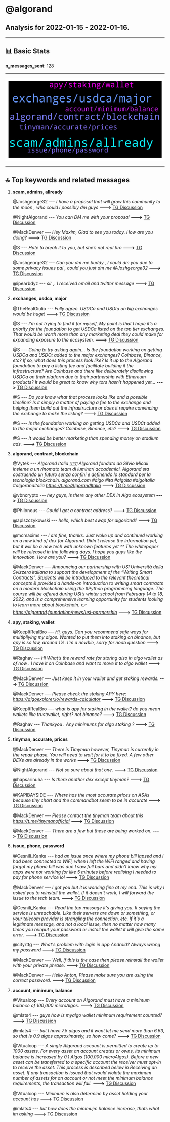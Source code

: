 # **@algorand**
 ## Analysis for **2022-01-15** - **2022-01-16**.

---

## 📊 **Basic Stats**

**n_messages_sent**: 128

---
![wordcloud](algorand_1Days_wordcloud.png)

---


## 🔝 **Top keywords and related messages**

1. **scam, admins, allready**

    @Joshgeorge32 --- *I have a proposal that will grow this community to the moon  , who could i possibly dm guys* **--->** [TG Discussion](https://t.me/algorand/332818)

    @NightAlgorand --- *You can DM me with your proposal* **--->** [TG Discussion](https://t.me/algorand/332822)

    @MackDenver --- *Hey Maxim,  Glad to see you today. How are you doing?* **--->** [TG Discussion](https://t.me/algorand/332661)

    @S --- *Hate to break it to you, but she’s not real bro* **--->** [TG Discussion](https://t.me/algorand/332942)

    @Joshgeorge32 --- *Can you dm me buddy , I could dm you due to some privacy issues pal , could you just dm me @Joshgeorge32* **--->** [TG Discussion](https://t.me/algorand/332835)

    @ipearbdyz --- *sir ,. I received email and twitter  message* **--->** [TG Discussion](https://t.me/algorand/332828)

2. **exchanges, usdca, major**

    @TheRealGiulio --- *Fully agree. USDCa and USDta on big exchanges would be huge!* **--->** [TG Discussion](https://t.me/algorand/332977)

    @S --- *I’m not trying to find it for myself, My point is that I hope it’s a priority for the foundation to get USDCa listed on the top tier exchanges. That would be worth more than any marketing deal they could make for expanding exposure to the ecosystem.* **--->** [TG Discussion](https://t.me/algorand/332954)

    @S --- *Going to try asking again… Is the foundation working on getting USDCa and USDCt added to the major exchanges? Coinbase, Binance, etc? If so, what does this process look like? Is it up to the Algorand foundation to pay a listing fee and facilitate building it the infrastructure? Are Coinbase and there like deliberately disallowing USDCa on their platform due to their partnership with Ethereum products? It would be great to know why tors hasn’t happened yet…* **--->** [TG Discussion](https://t.me/algorand/332944)

    @S --- *Do you know what that process looks like and a possible timeline? Is it simply a matter of paying a fee to the exchange and helping them build out the infrastructure or does it require convincing the exchange to make the listing?* **--->** [TG Discussion](https://t.me/algorand/332793)

    @S --- *Is the foundation working on getting USDCa and USDCt added to the major exchanges? Coinbase, Binance, etc?* **--->** [TG Discussion](https://t.me/algorand/332789)

    @S --- *It would be better marketing than spending money on stadium ads.* **--->** [TG Discussion](https://t.me/algorand/332978)

3. **algorand, contract, blockchain**

    @Vytek --- *Algorand Italia 🇮🇹 Algorand fondato da Silvio Micali insieme a un rinomato team di luminari accademici. Algorand sta costruendo un futuro senza confini e definendo lo standard per la tecnologia blockchain. algorand.com  #algo #ita #algoita #algoitalia #algoranditalia https://t.me/AlgorandItalia* **--->** [TG Discussion](https://t.me/algorand/332757)

    @vbncrypto --- *hey guys, is there any other DEX in Algo ecosystem* **--->** [TG Discussion](https://t.me/algorand/332947)

    @Philonous --- *Could I get a contract address?* **--->** [TG Discussion](https://t.me/algorand/332838)

    @aplszczykowski --- *hello, which best swap for algorland?* **--->** [TG Discussion](https://t.me/algorand/332738)

    @mcmaxims --- *I am fine, thanks. Just woke up and continued working on a new kind of dex for Algorand. Didn't release the information yet, but it will be a new tech with unknown features yet ^^ The whitepaper will be released in the following days. I hope you guys like the innovation. How are you?* **--->** [TG Discussion](https://t.me/algorand/332663)

    @MackDenver --- *Announcing our partnership with USI Università della Svizzera italiana to support the development of the “Writing Smart Contracts”. Students will be introduced to the relevant theoretical concepts & provided a hands-on introduction to writing smart contracts on a modern blockchain using the #Python programming language.   The course will be offered during USI’s winter school from February 14 to 18, 2022, and is a comprehensive learning opportunity for students looking to learn more about blockchain.   👉https://algorand.foundation/news/usi-partnership* **--->** [TG Discussion](https://t.me/algorand/332678)

4. **apy, staking, wallet**

    @KeepItRealBro --- *Hi, guys. Can you recommend safe ways for multipliying my algos. Wanted to put them into staking on binance, but apy is so low, around 1%. I'm a newbie, sorry for noob question* **--->** [TG Discussion](https://t.me/algorand/332914)

    @Raghav --- *Hi  What’s the reward rate for storing also in algo wallet as of now . I have it on Coinbase and want to move it to algo wallet* **--->** [TG Discussion](https://t.me/algorand/332724)

    @MackDenver --- *Just keep it in your wallet and get staking rewards.* **--->** [TG Discussion](https://t.me/algorand/332918)

    @MackDenver --- *Please check the staking APY here: https://algoexplorer.io/rewards-calculator* **--->** [TG Discussion](https://t.me/algorand/332922)

    @KeepItRealBro --- *what is apy for staking in the wallet? do you mean wallets like trustwallet, right? not binance?* **--->** [TG Discussion](https://t.me/algorand/332920)

    @Raghav --- *Thankyou . Any minimums for algo staking ?* **--->** [TG Discussion](https://t.me/algorand/332730)

5. **tinyman, accurate, prices**

    @MackDenver --- *There is Timyman however, Tinyman is currently in the repair phase. You will need to wait for it to be fixed. A few other DEXs are already in the works* **--->** [TG Discussion](https://t.me/algorand/332739)

    @NightAlgorand --- *Not so sure about that one.* **--->** [TG Discussion](https://t.me/algorand/332799)

    @hapsarinuha --- *Is there another dex except tinyman?* **--->** [TG Discussion](https://t.me/algorand/332933)

    @KAPIBAYSIDE --- *Where has the most accurate prices on ASAs because tiny chart and the commandbot  seem to be in accurate* **--->** [TG Discussion](https://t.me/algorand/332614)

    @MackDenver --- *Please contact the tinyman team about this  https://t.me/tinymanofficial* **--->** [TG Discussion](https://t.me/algorand/332746)

    @MackDenver --- *There are a few but these are being worked on.* **--->** [TG Discussion](https://t.me/algorand/332949)

6. **issue, phone, password**

    @Cesnili_Kanka --- *had an issue once where my phone bill lapsed and I had been connected to WiFi,  when I left the WiFi ranged and having forgot my phone bill was due I saw full bars and didn't know why my apps were not working for like 5 minutes before realising I needed to pay for phone service lol* **--->** [TG Discussion](https://t.me/algorand/332908)

    @MackDenver --- *I got you but it is working fine at my end. This is why I asked you to reinstall the wallet. If it doesn't work, I will forward the issue to the tech team.* **--->** [TG Discussion](https://t.me/algorand/332907)

    @Cesnili_Kanka --- *Read the top message it's giving you. It saying the service is unreachable. Like their servers are down or something, or your telecom provider is strangling the connection, etc. If it's a legitimate message, and not a local issue, then no matter how many times you reinput your password or install the wallet it will give the same error.* **--->** [TG Discussion](https://t.me/algorand/332906)

    @cityrttg --- *What's problem with login in app Android? Always wrong my password* **--->** [TG Discussion](https://t.me/algorand/332896)

    @MackDenver --- *Well, if this is the case then please reinstall the wallet with your private phrase.* **--->** [TG Discussion](https://t.me/algorand/332902)

    @MackDenver --- *Hello Anton, Please make sure you are using the correct password.* **--->** [TG Discussion](https://t.me/algorand/332898)

7. **account, minimum, balance**

    @Vitualcop --- *Every account on Algorand must have a minimum balance of 100,000 microAlgos.* **--->** [TG Discussion](https://t.me/algorand/332776)

    @mlats4 --- *guys how is myalgo wallet minimum requirement counted?* **--->** [TG Discussion](https://t.me/algorand/332774)

    @mlats4 --- *but I have 7.5 algos and it wont let me send more than 6.63, so that is 0.9 algos approximately, so how come?* **--->** [TG Discussion](https://t.me/algorand/332778)

    @Vitualcop --- *A single Algorand account is permitted to create up to 1000 assets. For every asset an account creates or owns, its minimum balance is increased by 0.1 Algos (100,000 microAlgos). Before a new asset can be transferred to a specific account the receiver must opt-in to receive the asset. This process is described below in Receiving an asset. If any transaction is issued that would violate the maximum number of assets for an account or not meet the minimum balance requirements, the transaction will fail.* **--->** [TG Discussion](https://t.me/algorand/332787)

    @Vitualcop --- *Minimum is also determine by asset holding your account has* **--->** [TG Discussion](https://t.me/algorand/332783)

    @mlats4 --- *but how does the minimujm balance increase, thats what im asking* **--->** [TG Discussion](https://t.me/algorand/332781)


